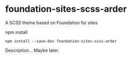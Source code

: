 # foundation-sites-scss-arder
A SCSS theme based on Foundation for sites

npm install

    npm install --save-dev foundation-sites-scss-arder
    
Description... Maybe later. 
